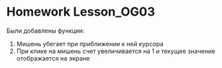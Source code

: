 # Homework Lesson_OG03
Были добавлены функции:
1. Мишень убегает при приближении к ней курсора
2. При клике на мишень счет увеличивается на 1 и текущее значение отображается на экране